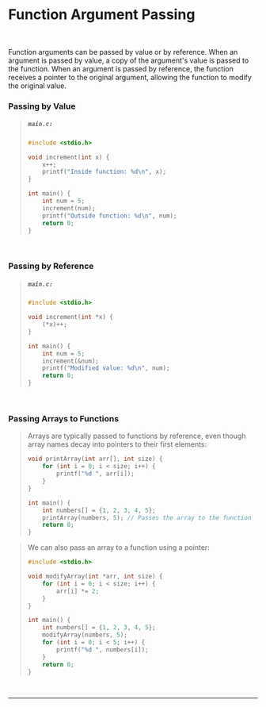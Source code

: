 # Function Argument Passing

<br>

Function arguments can be passed by value or by reference. When an argument is passed by value, a copy of the argument's value is passed to the function. When an argument is passed by reference, the function receives a pointer to the original argument, allowing the function to modify the original value.

### Passing by Value

<blockquote>

<h5 a><strong><code>main.c:</code></strong></h5>

```c
#include <stdio.h>

void increment(int x) {
    x++;
    printf("Inside function: %d\n", x);
}

int main() {
    int num = 5;
    increment(num);
    printf("Outside function: %d\n", num);
    return 0;
}

```

</blockquote>
  
<br>

### Passing by Reference

<blockquote>

<h5 a><strong><code>main.c:</code></strong></h5>

```c
#include <stdio.h>

void increment(int *x) {
    (*x)++;
}

int main() {
    int num = 5;
    increment(&num);
    printf("Modified value: %d\n", num);
    return 0;
}

```

</blockquote>
  
<br>

### Passing Arrays to Functions

<blockquote>

Arrays are typically passed to functions by reference, even though array names decay into pointers to their first elements:

```c
void printArray(int arr[], int size) {
    for (int i = 0; i < size; i++) {
        printf("%d ", arr[i]);
    }
}

int main() {
    int numbers[] = {1, 2, 3, 4, 5};
    printArray(numbers, 5); // Passes the array to the function
    return 0;
}
```

</blockquote>

<blockquote>

We can also pass an array to a function using a pointer:

```c
#include <stdio.h>

void modifyArray(int *arr, int size) {
    for (int i = 0; i < size; i++) {
        arr[i] *= 2;
    }
}

int main() {
    int numbers[] = {1, 2, 3, 4, 5};
    modifyArray(numbers, 5);
    for (int i = 0; i < 5; i++) {
        printf("%d ", numbers[i]);
    }
    return 0;
}

```

</blockquote>
  
<br>

---
